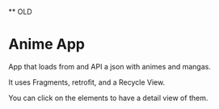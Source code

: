 ** OLD

# Anime App

App that loads from and API a json with animes and mangas.

It uses Fragments, retrofit, and a Recycle View.

You can click on the elements to have a detail view of them.
